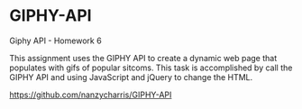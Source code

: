 # GIPHY-API

Giphy API - Homework 6

This assignment uses the GIPHY API to create a dynamic web page that populates with gifs of popular sitcoms. This task is accomplished by call the GIPHY API and using JavaScript and jQuery to change the HTML.

https://github.com/nanzycharris/GIPHY-API
